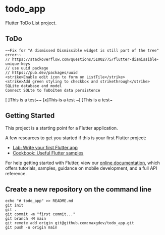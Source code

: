 # todo_app

Flutter ToDo List project.

## ToDo
    ~~Fix for "A dismissed Dismissible widget is still part of the tree" error~~
    // https://stackoverflow.com/questions/51002775/flutter-dismissible-unique-keys
    // use uuid package
    // https://pub.dev/packages/uuid
    <strike>Enable edit icon to form on ListTile</strike>
    <strike>Add green styling to checkbox and strikethrough</strike>
    SQLite database and model
    Connect SQLte to ToDoItem data persistence

[ ]This is a test~~
<strike>[x]This is a test</strike>
~[ ]This is a test~

## Getting Started

This project is a starting point for a Flutter application.

A few resources to get you started if this is your first Flutter project:

- [Lab: Write your first Flutter app](https://flutter.dev/docs/get-started/codelab)
- [Cookbook: Useful Flutter samples](https://flutter.dev/docs/cookbook)

For help getting started with Flutter, view our
[online documentation](https://flutter.dev/docs), which offers tutorials,
samples, guidance on mobile development, and a full API reference.

## Create a new repository on the command line
    echo "# todo_app" >> README.md
    git init
    git .
    git commit -m "first commit..."
    git branch -M main
    git remote add origin git@github.com:maxgdev/todo_app.git
    git push -u origin main